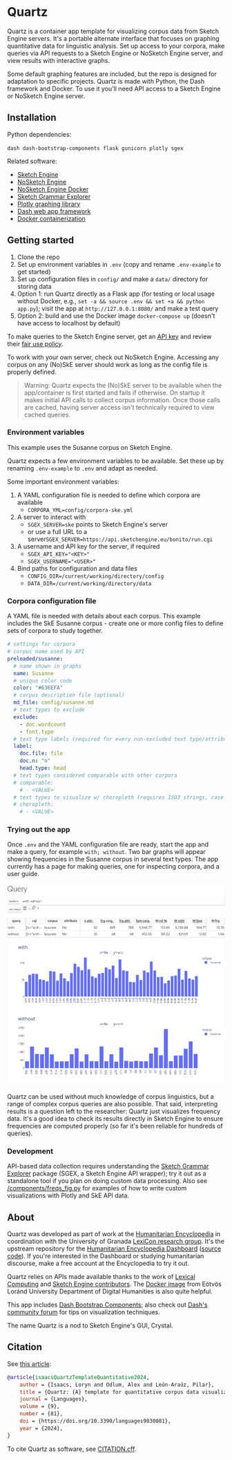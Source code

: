 # Quartz

Quartz is a container app template for visualizing corpus data from Sketch Engine servers. It's a portable alternate interface that focuses on graphing quantitative data for linguistic analysis. Set up access to your corpora, make queries via API requests to a Sketch Engine or NoSketch Engine server, and view results with interactive graphs.

Some default graphing features are included, but the repo is designed for adaptation to specific projects. Quartz is made with Python, the Dash framework and Docker. To use it you'll need API access to a Sketch Engine or NoSketch Engine server.

## Installation

Python dependencies:

`dash dash-bootstrap-components flask gunicorn plotly sgex`

Related software:

- [Sketch Engine](https://www.sketchengine.eu/)
- [NoSketch Engine](https://nlp.fi.muni.cz/trac/noske)
- [NoSketch Engine Docker](https://github.com/ELTE-DH/NoSketch-Engine-Docker)
- [Sketch Grammar Explorer](https://github.com/engisalor/sketch-grammar-explorer)
- [Plotly graphing library](https://plotly.com/python/)
- [Dash web app framework](https://dash.plotly.com/)
- [Docker containerization](https://www.docker.com/)

## Getting started

1. Clone the repo
2. Set up environment variables in `.env` (copy and rename `.env-example` to get started)
3. Set up configuration files in `config/` and make a `data/` directory for storing data
4. Option 1: run Quartz directly as a Flask app (for testing or local usage without Docker, e.g., `set -a && source .env && set +a && python app.py`); visit the app at `http://127.0.0.1:8080/` and make a test query
5. Option 2: build and use the Docker image `docker-compose up` (doesn't have access to localhost by default)

To make queries to the Sketch Engine server, get an [API key](https://www.sketchengine.eu/documentation/api-documentation/) and review their [fair use policy](https://www.sketchengine.eu/fair-use-policy/).

To work with your own server, check out NoSketch Engine. Accessing any corpus on any (No)SkE server should work as long as the config file is properly defined.

>Warning: Quartz expects the (No)SkE server to be available when the app/container is first started and fails if otherwise. On startup it makes initial API calls to collect corpus information. Once those calls are cached, having server access isn't technically required to view cached queries.

### Environment variables

This example uses the Susanne corpus on Sketch Engine.

Quartz expects a few environment variables to be available. Set these up by renaming `.env-example` to `.env` and adapt as needed.

Some important environment variables:

1. A YAML configuration file is needed to define which corpora are available
    - `CORPORA_YML=config/corpora-ske.yml`
2. A server to interact with
    - `SGEX_SERVER=ske` points to Sketch Engine's server
    - or use a full URL to a server`SGEX_SERVER=https://api.sketchengine.eu/bonito/run.cgi`
3. A username and API key for the server, if required
    - `SGEX_API_KEY="<KEY>"`
    - `SGEX_USERNAME="<USER>"`
4. Bind paths for configuration and data files
    - `CONFIG_DIR=/current/working/directory/config`
    - `DATA_DIR=/current/working/directory/data`

### Corpora configuration file

A YAML file is needed with details about each corpus. This example includes the SkE Susanne corpus - create one or more config files to define sets of corpora to study together.

```yaml
# settings for corpora
# corpus name used by API
preloaded/susanne:
  # name shown in graphs
  name: Susanne
  # unique color code
  color: "#636EFA"
  # corpus description file (optional)
  md_file: config/susanne.md
  # text types to exclude
  exclude:
    - doc.wordcount
    - font.type
  # text type labels (required for every non-excluded text type/attribute)
  label:
    doc.file: file
    doc.n: "n"
    head.type: head
  # text types considered comparable with other corpora
  # comparable:
    # - <VALUE>
  # text types to visualize w/ choropleth (requires ISO3 strings, case insensitive)
  # choropleth:
    # - <VALUE>
```

### Trying out the app

Once `.env` and the YAML configuration file are ready, start the app and make a query, for example `with; without`. Two bar graphs will appear showing frequencies in the Susanne corpus in several text types. The app currently has a page for making queries, one for inspecting corpora, and a user guide.

![image](/quartz-app.png)

Quartz can be used without much knowledge of corpus linguistics, but a range of complex corpus queries are also possible. That said, interpreting results is a question left to the researcher: Quartz just visualizes frequency data. It's a good idea to check its results directly in Sketch Engine to ensure frequencies are computed properly (so far it's been reliable for hundreds of queries).

### Development

API-based data collection requires understanding the [Sketch Grammar Explorer](https://github.com/engisalor/sketch-grammar-explorer) package (SGEX, a Sketch Engine API wrapper); try it out as a standalone tool if you plan on doing custom data processing. Also see [/components/freqs_fig.py](/components/freqs_fig.py) for examples of how to write custom visualizations with Plotly and SkE API data.

## About

Quartz was developed as part of work at the [Humanitarian Encyclopedia](https://humanitarianencyclopedia.org) in coordination with the University of Granada [LexiCon research group](http://lexicon.ugr.es). It's the upstream repository for the [Humanitarian Encyclopedia Dashboard](https://humanitarianencyclopedia.org/analysis) ([source code](https://github.com/Humanitarian-Encyclopedia/he-dashboard)). If you're interested in the Dashboard or studying humanitarian discourse, make a free account at the Encyclopedia to try it out.

Quartz relies on APIs made available thanks to the work of [Lexical Computing](https://www.lexicalcomputing.com/) and [Sketch Engine contributors](https://www.sketchengine.eu/bibliography-of-sketch-engine/). The [Docker image](https://github.com/ELTE-DH/NoSketch-Engine-Docker) from Eötvös Loránd University Department of Digital Humanities is also quite helpful.

This app includes [Dash Bootstrap Components](https://dash-bootstrap-components.opensource.faculty.ai/); also check out [Dash's community forum](https://community.plotly.com/) for tips on visualization techniques.

The name Quartz is a nod to Sketch Engine's GUI, Crystal.

## Citation

See [this article](https://doi.org/10.3390/languages9030081):

```bibtex
@article{isaacsQuartzTemplateQuantitative2024,
	author = {Isaacs, Loryn and Odlum, Alex and León-Araúz, Pilar},
	title = {Quartz: {A} template for quantitative corpus data visualization tools},
	journal = {Languages},
	volume = {9},
	number = {81},
	doi = {https://doi.org/10.3390/languages9030081},
	year = {2024},
}
```

To cite Quartz as software, see [CITATION.cff](/CITATION.cff).
